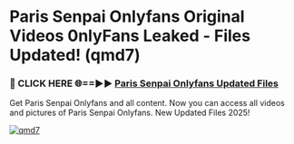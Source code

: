 # Paris Senpai Onlyfans Original Videos 0nlyFans Leaked - Files Updated! (qmd7)

<h3>🔴 CLICK HERE 🌐==►► <a href="https://tinyurl.com/2m67pmp6" rel="nofollow">Paris Senpai Onlyfans Updated Files</a></h3>

Get Paris Senpai Onlyfans and all content. Now you can access all videos and pictures of Paris Senpai Onlyfans. New Updated Files 2025!

[![qmd7](https://i.imgur.com/H4QAA4z.gif)](https://tinyurl.com/2m67pmp6)